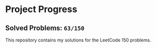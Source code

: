 # Project Progress

## Solved Problems: `63/150`
This repository contains my solutions for the LeetCode 150 problems.
